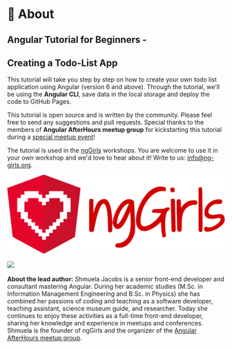 # 👀 About

## Angular Tutorial for Beginners -

## Creating a Todo-List App

This tutorial will take you step by step on how to create your own todo list application using Angular (version 6 and above). Through the tutorial, we'll be using the **Angular CLI**, save data in the local storage and deploy the code to GitHub Pages.

This tutorial is open source and is written by the community. Please feel free to send any suggestions and pull requests. Special thanks to the members of **Angular AfterHours meetup group** for kickstarting this tutorial during a [special meetup event](http://www.meetup.com/Angular-AfterHours/events/235151422/)!

The tutorial is used in the [ngGirls](http://ng-girls.org) workshops. You are welcome to use it in your own workshop and we'd love to hear about it! Write to us: [info@ng-girls.org](mailto:info@ng-girls.org).

![](<../assets/ngGirls banner transparent (3).png>)

![](<../.gitbook/assets/slogen (2).png>)

**About the lead author:** Shmuela Jacobs is a senior front-end developer and consultant mastering Angular. During her academic studies (M.Sc. in Information Management Engineering and B.Sc. in Physics) she has combined her passions of coding and teaching as a software developer, teaching assistant, science museum guide, and researcher. Today she continues to enjoy these activities as a full-time front-end developer, sharing her knowledge and experience in meetups and conferences. Shmuela is the founder of ngGirls and the organizer of the [Angular AfterHours meetup group](https://www.meetup.com/Angular-AfterHours/).
